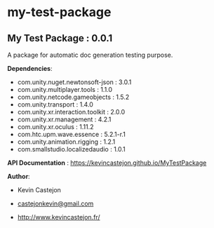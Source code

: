 # my-test-package

## My Test Package : 0.0.1

A package for automatic doc generation testing purpose.

**Dependencies**:
- com.unity.nuget.newtonsoft-json : 3.0.1
- com.unity.multiplayer.tools : 1.1.0
- com.unity.netcode.gameobjects : 1.5.2
- com.unity.transport : 1.4.0
- com.unity.xr.interaction.toolkit : 2.0.0
- com.unity.xr.management : 4.2.1
- com.unity.xr.oculus : 1.11.2
- com.htc.upm.wave.essence : 5.2.1-r.1
- com.unity.animation.rigging : 1.2.1
- com.smallstudio.localizedaudio : 1.0.1


**API Documentation** : https://kevincastejon.github.io/MyTestPackage

**Author**:

- Kevin Castejon

- castejonkevin@gmail.com

- http://www.kevincastejon.fr/